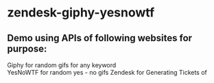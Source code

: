 zendesk-giphy-yesnowtf
======================

Demo using APIs of following websites for purpose:   
-------------------------------------------------
Giphy for random gifs for any keyword  
YesNoWTF for random yes - no gifs
Zendesk for Generating Tickets of  
